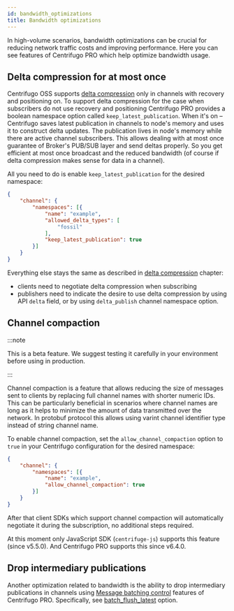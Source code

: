 ```yaml
---
id: bandwidth_optimizations
title: Bandwidth optimizations
---
```


In high-volume scenarios, bandwidth optimizations can be crucial for reducing network traffic costs and improving performance. Here you can see features of Centrifugo PRO which help optimize bandwidth usage.

## Delta compression for at most once

Centrifugo OSS supports [delta compression](./../server/delta_compression.md) only in channels with recovery and positioning on. To support delta compression for the case when subscribers do not use recovery and positioning Centrifugo PRO provides a boolean namespace option called `keep_latest_publication`. When it's on – Centrifugo saves latest publication in channels to node's memory and uses it to construct delta updates. The publication lives in node's memory while there are active channel subscribers. This allows dealing with at most once guarantee of Broker's PUB/SUB layer and send deltas properly. So you get efficient at most once broadcast and the reduced bandwidth (of course if delta compression makes sense for data in a channel).

All you need to do is enable `keep_latest_publication` for the desired namespace:

```json title="config.json"
{
    "channel": {
        "namespaces": [{
            "name": "example",
            "allowed_delta_types": [
                "fossil"
            ],
            "keep_latest_publication": true
        }]
    }
}
```

Everything else stays the same as described in [delta compression](../server/delta_compression.md) chapter:

* clients need to negotiate delta compression when subscribing
* publishers need to indicate the desire to use delta compression by using API `delta` field, or by using `delta_publish` channel namespace option.

## Channel compaction

:::note

This is a beta feature. We suggest testing it carefully in your environment before using in production.

:::

Channel compaction is a feature that allows reducing the size of messages sent to clients by replacing full channel names with shorter numeric IDs. This can be particularly beneficial in scenarios where channel names are long as it helps to minimize the amount of data transmitted over the network. In protobuf protocol this allows using varint channel identifier type instead of string channel name.

To enable channel compaction, set the `allow_channel_compaction` option to `true` in your Centrifugo configuration for the desired namespace:

```json title="config.json"
{
    "channel": {
        "namespaces": [{
            "name": "example",
            "allow_channel_compaction": true
        }]
    }
}
```

After that client SDKs which support channel compaction will automatically negotiate it during the subscription, no additional steps required.

At this moment only JavaScript SDK (`centrifuge-js`) supports this feature (since v5.5.0). And Centrifugo PRO supports this since v6.4.0.

## Drop intermediary publications

Another optimization related to bandwidth is the ability to drop intermediary publications in channels using [Message batching control](./client_msg_batching.md) features of Centrifugo PRO. Specifically, see [batch_flush_latest](./client_msg_batching.md#batch_flush_latest) option.
